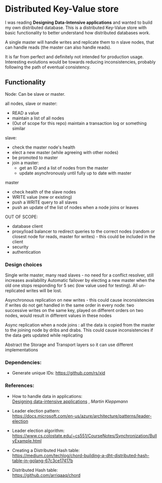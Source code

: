 # Distributed Key-Value store

I was reading **Designing Data-Intensive applications** and wanted to build my
own distributed database.
This is a distributed Key-Value store with basic functionality to better
understand how distributed databases work.

A single master will handle writes and replicate them to n slave nodes, that can
handle reads (the master can also handle reads).

It is far from perfect and definitely not intended for production usage.
Interesting evolutions would be towards reducing inconsistencies, probably
following the path of eventual consistency.

## Functionality

Node:
Can be slave or master.

all nodes, slave or master:
- READ a value
- maintain a list of all nodes
- (Out of scope for this repo) maintain a transaction log or something similar

slave:
- check the master node's health
- elect a new master (while agreeing with other nodes)
- be promoted to master
- join a master:
    - get an ID and a list of nodes from the master
    - update asynchronously until fully up to date with master

master
- check health of the slave nodes
- WRITE value (new or existing)
- push a WRITE query to all slaves
- push an update of the list of nodes when a node joins or leaves 

OUT OF SCOPE:
- database client
- proxy/load balancer to redirect queries to the correct nodes (random or
closest node for reads, master for writes) - this could be included in the client
- security
- authentication

### Design choices

Single write master, many read slaves - no need for a conflict resolver, still
increases availability
Automatic failover by electing a new master when the old one stops responding
for 5 sec (low value used for testing). All un-replicated writes will be lost.

Asynchronous replication on new writes - this could cause inconsistencies if
writes do not get handled in the same order in every node: two successive writes
on the same key, played on different orders on two nodes, would result in
different values in these  nodes  

Async replication when a node joins : all the data is copied from the master to
the joining node by dribs and drabs. This could cause inconsistencies if the
data gets updated while replicating  

Abstract the Storage and Transport layers so it can use different implementations

### Dependencies:

- Generate unique IDs: https://github.com/rs/xid

### References:

- How to handle data in applications:  
[Designing data-intensive applications](https://www.goodreads.com/book/show/23463279-designing-data-intensive-applications)
, *Martin Kleppmann*

- Leader election pattern:  
https://docs.microsoft.com/en-us/azure/architecture/patterns/leader-election

- Leader election algorithm:  
https://www.cs.colostate.edu/~cs551/CourseNotes/Synchronization/BullyExample.html

- Creating a Distributed Hash table:  
https://medium.com/techlog/chord-building-a-dht-distributed-hash-table-in-golang-67c3ce17417b

- Distributed Hash table:  
https://github.com/arriqaaq/chord
